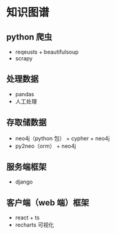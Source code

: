 # 知识图谱

## python 爬虫

- reqeusts + beautifulsoup
- scrapy

## 处理数据

- pandas
- 人工处理

## 存取储数据

- neo4j（python 包） + cypher + neo4j
- py2neo（orm） + neo4j

## 服务端框架

- django

## 客户端（web 端）框架

- react + ts
- recharts 可视化
